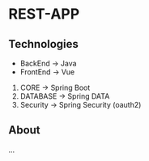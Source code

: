 # REST-APP

## Technologies  
* BackEnd -> Java  
* FrontEnd -> Vue  

1. CORE -> Spring Boot  
1. DATABASE -> Spring DATA  
1. Security -> Spring Security (oauth2)


## About  
...